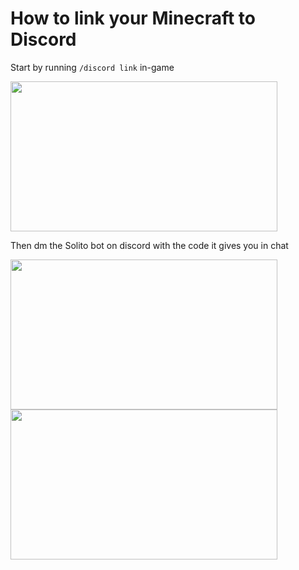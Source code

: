 # How to link your Minecraft to Discord

Start by running `/discord link` in-game

<img src="https://github.com/bart7782/Solito-docs/blob/main/Media/discordcommand.gif" width="427" height="240" />



Then dm the Solito bot on discord with the code it gives you in chat


<img src="https://github.com/bart7782/Solito-docs/blob/main/Media/solitobot.gif" width="427" height="240" />
<img src="https://github.com/bart7782/Solito-docs/blob/main/Media/Code.png" width="427" height="240" />
